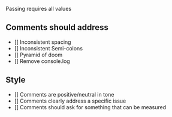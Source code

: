 Passing requires all values

## Comments should address

* [] Inconsistent spacing
* [] Inconsistent Semi-colons
* [] Pyramid of doom
* [] Remove console.log

## Style

* [] Comments are positive/neutral in tone
* [] Comments clearly address a specific issue
* [] Comments should ask for something that can be measured
